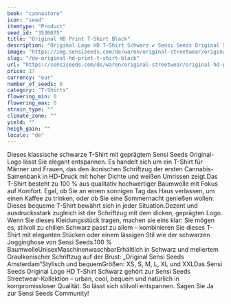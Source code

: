 ```yaml
---
book: "cannastore"
icon: "seed"
itemtype: "Product"
seed_id: "3530075"
title: "Original HD Print T-Shirt Black"
description: "Original Logo HD T-Shirt Schwarz ✔ Sensi Seeds Original Streetwear ✔ Geprägtes ikonisches Logo auf der Vorderseite ✔ Unisex ✔ Alle Größen von XS bis XXL."
image: "https://img.sensiseeds.com/de/waren/original-streetwear/original-hd-print-t-shirt-black-image.png"
slug: "/de-original-hd-print-t-shirt-black"
url: "https://sensiseeds.com/de/waren/original-streetwear/original-hd-print-t-shirt-black?a_aid=cannastore"
price: 17
currency: "eur"
number_of_seeds: 0
category: "T-Shirts"
flowering_min: 0
flowering_max: 0
strain_type: ""
climate_zone: ""
yield: ""
heigh_gain: ""
locale: "de"
---
```

Dieses klassische schwarze T-Shirt mit geprägtem Sensi Seeds Original-Logo lässt Sie elegant entspannen. Es handelt sich um ein T-Shirt für Männer und Frauen, das den ikonischen Schriftzug der ersten Cannabis-Samenbank in HD-Druck mit hoher Dichte und weißen Umrissen zeigt.Das T-Shirt besteht zu 100 % aus qualitativ hochwertiger Baumwolle mit Fokus auf Komfort. Egal, ob Sie an einem sonnigen Tag das Haus verlassen, um einen Kaffee zu trinken, oder ob Sie eine Sommernacht genießen wollen: Dieses bequeme T-Shirt bewährt sich in jeder Situation.Dezent und ausdrucksstark zugleich ist der Schriftzug mit dem dicken, geprägten Logo. Wenn Sie dieses Kleidungsstück tragen, machen sie eins klar: Sie mögen es, stilvoll zu chillen.Schwarz passt zu allem – kombinieren Sie dieses T-Shirt mit eleganten Stücken oder einem lässigen Stil wie der schwarzen Jogginghose von Sensi Seeds.100 % BaumwolleUnisexMaschinenwaschbarErhältlich in Schwarz und meliertem GrauIkonischer Schriftzug auf der Brust: „Original Sensi Seeds Amsterdam“Stylisch und bequemGrößen: XS, S, M, L, XL und XXLDas Sensi Seeds Original Logo HD T-Shirt Schwarz gehört zur Sensi Seeds Streetwear-Kollektion – urban, cool, bequem und natürlich in kompromissloser Qualität. So lässt sich stilvoll entspannen. Sagen Sie Ja zur Sensi Seeds Community!
